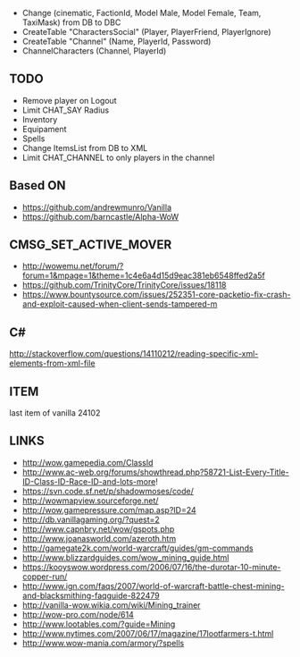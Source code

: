 - Change (cinematic, FactionId, Model Male, Model Female, Team, TaxiMask) from DB to DBC
- CreateTable "CharactersSocial" (Player, PlayerFriend, PlayerIgnore)
- CreateTable "Channel" (Name, PlayerId, Password)
- ChannelCharacters (Channel, PlayerId)

## TODO
- Remove player on Logout
- Limit CHAT_SAY Radius
- Inventory 
- Equipament 
- Spells
- Change ItemsList from DB to XML
- Limit CHAT_CHANNEL to only players in the channel

## Based ON 

- https://github.com/andrewmunro/Vanilla
- https://github.com/barncastle/Alpha-WoW

## CMSG_SET_ACTIVE_MOVER

- http://wowemu.net/forum/?forum=1&mpage=1&theme=1c4e6a4d15d9eac381eb6548ffed2a5f
- https://github.com/TrinityCore/TrinityCore/issues/18118
- https://www.bountysource.com/issues/252351-core-packetio-fix-crash-and-exploit-caused-when-client-sends-tampered-m

## C#

http://stackoverflow.com/questions/14110212/reading-specific-xml-elements-from-xml-file

## ITEM

last item of vanilla 24102

## LINKS

- http://wow.gamepedia.com/ClassId
- http://www.ac-web.org/forums/showthread.php?58721-List-Every-Title-ID-Class-ID-Race-ID-and-lots-more!
- https://svn.code.sf.net/p/shadowmoses/code/
- http://wowmapview.sourceforge.net/
- http://wow.gamepressure.com/map.asp?ID=24
- http://db.vanillagaming.org/?quest=2
- http://www.capnbry.net/wow/gspots.php
- http://www.joanasworld.com/azeroth.htm
- http://gamegate2k.com/world-warcraft/guides/gm-commands
- http://www.blizzardguides.com/wow_mining_guide.html
- https://kooyswow.wordpress.com/2006/07/16/the-durotar-10-minute-copper-run/
- http://www.ign.com/faqs/2007/world-of-warcraft-battle-chest-mining-and-blacksmithing-faqguide-822479
- http://vanilla-wow.wikia.com/wiki/Mining_trainer
- http://wow-pro.com/node/614
- http://www.lootables.com/?guide=Mining
- http://www.nytimes.com/2007/06/17/magazine/17lootfarmers-t.html
- http://www.wow-mania.com/armory/?spells